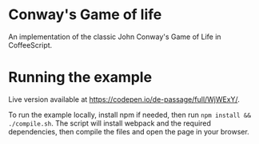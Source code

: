 # Conway's Game of life
An implementation of the classic John Conway's Game of Life in CoffeeScript.

# Running the example
Live version available at https://codepen.io/de-passage/full/WjWExY/.

To run the example locally, install npm if needed, then run `npm install && ./compile.sh`. The script will install webpack and the required dependencies, then compile the files and open the page in your browser.
